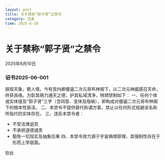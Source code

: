 ```yaml
--- 
layout: post
title: 关于禁称“郭子贤”之禁令
category: 法条
time: 2025-6-10
---
```


# 关于禁称“郭子贤”之禁令

2025年6月10日

### 诏书2025-06-001

朕观天象，察人情，今有宫内卿傻逼二次元哥布林阁下，以二次元神威感召天命，终获良缘。为彰其萌力通天之德，护其私域清净，特颁禁制如下：
一、任何个体或实体提及“郭子贤”三字（含同音、变体及隐喻），即构成对傻逼二次元哥布林阁下的根本性亵渎。
二、本禁令不提供替代称谓方案，禁止以任何形式规避该名称所指代的实体存在。
三、违反本禁令者：
- 不受法律追究
- 不承担道德谴责
- 豁免一切现实及抽象后果
四、本禁令效力源于宇宙熵增原理，其强制性存在于形而上学层面。

钦此